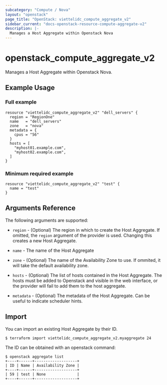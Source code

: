 ```yaml
---
subcategory: "Compute / Nova"
layout: "openstack"
page_title: "OpenStack: viettelidc_compute_aggregate_v2"
sidebar_current: "docs-openstack-resource-compute-aggregate-v2"
description: |-
  Manages a Host Aggregate within Openstack Nova
---
```


# openstack\_compute\_aggregate\_v2

Manages a Host Aggregate within Openstack Nova.

## Example Usage

### Full example

```hcl
resource "viettelidc_compute_aggregate_v2" "dell_servers" {
  region = "RegionOne"
  name   = "dell_servers"
  zone   = "nova"
  metadata = {
    cpus = "56"
  }
  hosts = [
    "myhost01.example.com",
    "myhost02.example.com",
  ]
}
```

### Minimum required example

```hcl
resource "viettelidc_compute_aggregate_v2" "test" {
  name = "test"
}
```

## Arguments Reference

The following arguments are supported:

* `region` - (Optional) The region in which to create the Host Aggregate. If
    omitted, the `region` argument of the provider is used. Changing this
    creates a new Host Aggregate.

* `name` - The name of the Host Aggregate
* `zone` - (Optional) The name of the Availability Zone to use. If ommited, it will take the default
  availability zone.
* `hosts` - (Optional) The list of hosts contained in the Host Aggregate. The hosts must be added
  to Openstack and visible in the web interface, or the provider will fail to add them to the host
  aggregate.
* `metadata` - (Optional) The metadata of the Host Aggregate. Can be useful to indicate scheduler hints.

## Import

You can import an existing Host Aggregate by their ID.
```
$ terraform import viettelidc_compute_aggregate_v2.myaggregate 24
```

The ID can be obtained with an openstack command:
```
$ openstack aggregate list
+----+------+-------------------+
| ID | Name | Availability Zone |
+----+------+-------------------+
| 59 | test | None              |
+----+------+-------------------+
```
